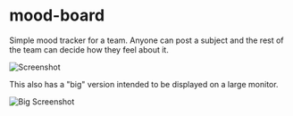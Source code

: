# mood-board
Simple mood tracker for a team. Anyone can post a subject and the rest of the team can decide how they feel about it.

![Screenshot](http://jimtronic.github.io/mood-board/images/mood-board.png)

This also has a "big" version intended to be displayed on a large monitor.

![Big Screenshot](http://jimtronic.github.io/mood-board/images/big-board.png)
